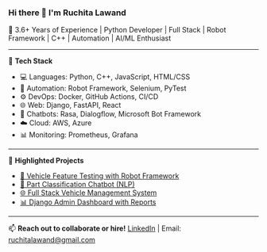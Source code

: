 ### Hi there 👋 I'm Ruchita Lawand

💼 3.6+ Years of Experience | Python Developer | Full Stack | Robot Framework | C++ | Automation | AI/ML Enthusiast

---

🔧 **Tech Stack**
- 💻 Languages: Python, C++, JavaScript, HTML/CSS
- 🧪 Automation: Robot Framework, Selenium, PyTest
- ⚙️ DevOps: Docker, GitHub Actions, CI/CD
- 🌐 Web: Django, FastAPI, React
- 🤖 Chatbots: Rasa, Dialogflow, Microsoft Bot Framework
- ☁️ Cloud: AWS, Azure
- 📊 Monitoring: Prometheus, Grafana

---

📌 **Highlighted Projects**
- [🔧 Vehicle Feature Testing with Robot Framework](https://github.com/ruchitalawand/robot-vehicle-testing)
- [🤖 Part Classification Chatbot (NLP)](https://github.com/ruchitalawand/part-classification-chatbot)
- [🌐 Full Stack Vehicle Management System](https://github.com/ruchitalawand/vehicle-management-system)
- [📊 Django Admin Dashboard with Reports](https://github.com/ruchitalawand/django-admin-dashboard)

---

📫 **Reach out to collaborate or hire!**
[LinkedIn](http://linkedin.com/in/ruchita-lawand-1335571b9) | Email: ruchitalawand@gmail.com

